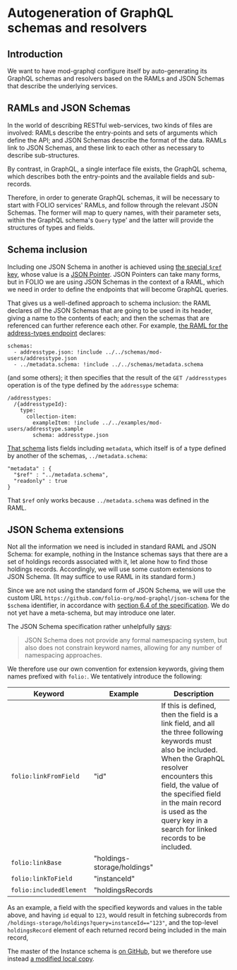 # Autogeneration of GraphQL schemas and resolvers


## Introduction

We want to have mod-graphql configure itself by auto-generating its GraphQL schemas and resolvers based on the RAMLs and JSON Schemas that describe the underlying services.


## RAMLs and JSON Schemas

In the world of describing RESTful web-services, two kinds of files are involved: RAMLs describe the entry-points and sets of arguments which define the API; and JSON Schemas describe the format of the data. RAMLs link to JSON Schemas, and these link to each other as necessary to describe sub-structures.

By contrast, in GraphQL, a single interface file exists, the GraphQL schema, which describes both the entry-points and the available fields and sub-records.

Therefore, in order to generate GraphQL schemas, it will be necessary to start with FOLIO services' RAMLs, and follow through the relevant JSON Schemas. The former will map to query names, with their parameter sets, within the GraphQL schema's `Query` type' and the latter will provide the structures of types and fields.


## Schema inclusion

Including one JSON Schema in another is achieved using [the special `$ref` key](https://spacetelescope.github.io/understanding-json-schema/structuring.html), whose value is a [JSON Pointer](https://tools.ietf.org/html/rfc6901). JSON Pointers can take many forms, but in FOLIO we are using JSON Schemas in the context of a RAML, which we need in order to define the endpoints that will become GraphQL queries.

That gives us a well-defined approach to schema inclusion: the RAML declares _all_ the JSON Schemas that are going to be used in its header, giving a name to the contents of each; and then the schemas that are referenced can further reference each other. For example, [the RAML for the address-types endpoint](https://github.com/folio-org/raml/blob/master/ramls/mod-users/addressTypes.raml) declares:

	schemas:
	  - addresstype.json: !include ../../schemas/mod-users/addresstype.json
	  - ../metadata.schema: !include ../../schemas/metadata.schema

(and some others); it then specifies that the result of the `GET /addresstypes` operation is of the type defined by the `addressype` schema:

	/addresstypes:
	  /{addresstypeId}:
	    type:
	      collection-item:
	        exampleItem: !include ../../examples/mod-users/addresstype.sample
	        schema: addresstype.json

[That schema](https://github.com/folio-org/raml/blob/master/ramls/mod-users/addressTypes.raml) lists fields including `metadata`, which itself is of a type defined by another of the schemas, `../metadata.schema`:

	"metadata" : {
	  "$ref" : "../metadata.schema",
	  "readonly" : true
	}

That `$ref` only works because `../metadata.schema` was defined in the RAML.


## JSON Schema extensions

Not all the information we need is included in standard RAML and JSON Schema: for example, nothing in the Instance schemas says that there are a set of holdings records associated with it, let alone how to find those holdings records. Accordingly, we will use some custom extensions to JSON Schema. (It may suffice to use RAML in its standard form.)

Since we are not using the standard form of JSON Schema, we will use the custom URL `https://github.com/folio-org/mod-graphql/json-schema` for the `$schema` identifier, in accordance with [section 6.4 of the specification](http://json-schema.org/latest/json-schema-core.html#rfc.section.6.4). We do not yet have a meta-schema, but may introduce one later.

The JSON Schema specification rather unhelpfully [says](http://json-schema.org/latest/json-schema-core.html#rfc.section.4.3.2):

> JSON Schema does not provide any formal namespacing system, but also does not constrain keyword names, allowing for any number of namespacing approaches.

We therefore use our own convention for extension keywords, giving them names prefixed with `folio:`. We tentatively introduce the following:

Keyword | Example | Description
--- | --- | ---
`folio:linkFromField` | "id" | If this is defined, then the field is a link field, and all the three following keywords must also be included. When the GraphQL resolver encounters this field, the value of the specified field in the main record is used as the query key in a search for linked records to be included.
`folio:linkBase` | "holdings-storage/holdings" |
`folio:linkToField` | "instanceId" |
`folio:includedElement` | "holdingsRecords |

As an example, a field with the specified keywords and values in the table above, and having `id` equal to `123`, would result in fetching subrecords from `/holdings-storage/holdings?query=instanceId=="123"`, and the top-level `holdingsRecord` element of each returned record being included in the main record,

The master of the Instance schema is [on
GitHub](https://github.com/folio-org/mod-inventory/blob/master/ramls/instance.json),
but we therefore use instead [a modified local copy](inputs/instance.json).

